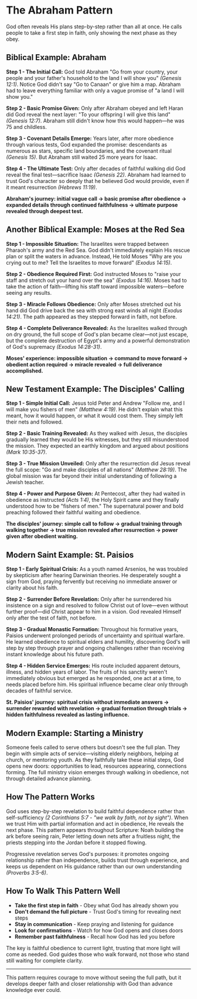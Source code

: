 # The Abraham Pattern

God often reveals His plans step-by-step rather than all at once. He calls people to take a first step in faith, only showing the next phase as they obey.

## Biblical Example: Abraham

**Step 1 - The Initial Call:** God told Abraham "Go from your country, your people and your father's household to the land I will show you" *(Genesis 12:1)*. Notice God didn't say "Go to Canaan" or give him a map. Abraham had to leave everything familiar with only a vague promise of "a land I will show you."

**Step 2 - Basic Promise Given:** Only after Abraham obeyed and left Haran did God reveal the next layer: "To your offspring I will give this land" *(Genesis 12:7)*. Abraham still didn't know how this would happen—he was 75 and childless.

**Step 3 - Covenant Details Emerge:** Years later, after more obedience through various tests, God expanded the promise: descendants as numerous as stars, specific land boundaries, and the covenant ritual *(Genesis 15)*. But Abraham still waited 25 more years for Isaac.

**Step 4 - The Ultimate Test:** Only after decades of faithful walking did God reveal the final test—sacrifice Isaac *(Genesis 22)*. Abraham had learned to trust God's character so deeply that he believed God would provide, even if it meant resurrection *(Hebrews 11:19)*.

**Abraham's journey: initial vague call → basic promise after obedience → expanded details through continued faithfulness → ultimate purpose revealed through deepest test.**

## Another Biblical Example: Moses at the Red Sea

**Step 1 - Impossible Situation:** The Israelites were trapped between Pharaoh's army and the Red Sea. God didn't immediately explain His rescue plan or split the waters in advance. Instead, He told Moses "Why are you crying out to me? Tell the Israelites to move forward" *(Exodus 14:15)*.

**Step 2 - Obedience Required First:** God instructed Moses to "raise your staff and stretch out your hand over the sea" *(Exodus 14:16)*. Moses had to take the action of faith—lifting his staff toward impossible waters—before seeing any results.

**Step 3 - Miracle Follows Obedience:** Only after Moses stretched out his hand did God drive back the sea with strong east winds all night *(Exodus 14:21)*. The path appeared as they stepped forward in faith, not before.

**Step 4 - Complete Deliverance Revealed:** As the Israelites walked through on dry ground, the full scope of God's plan became clear—not just escape, but the complete destruction of Egypt's army and a powerful demonstration of God's supremacy *(Exodus 14:28-31)*.

**Moses' experience: impossible situation → command to move forward → obedient action required → miracle revealed → full deliverance accomplished.**

## New Testament Example: The Disciples' Calling

**Step 1 - Simple Initial Call:** Jesus told Peter and Andrew "Follow me, and I will make you fishers of men" *(Matthew 4:19)*. He didn't explain what this meant, how it would happen, or what it would cost them. They simply left their nets and followed.

**Step 2 - Basic Training Revealed:** As they walked with Jesus, the disciples gradually learned they would be His witnesses, but they still misunderstood the mission. They expected an earthly kingdom and argued about positions *(Mark 10:35-37)*.

**Step 3 - True Mission Unveiled:** Only after the resurrection did Jesus reveal the full scope: "Go and make disciples of all nations" *(Matthew 28:19)*. The global mission was far beyond their initial understanding of following a Jewish teacher.

**Step 4 - Power and Purpose Given:** At Pentecost, after they had waited in obedience as instructed *(Acts 1:4)*, the Holy Spirit came and they finally understood how to be "fishers of men." The supernatural power and bold preaching followed their faithful waiting and obedience.

**The disciples' journey: simple call to follow → gradual training through walking together → true mission revealed after resurrection → power given after obedient waiting.**

## Modern Saint Example: St. Paisios

**Step 1 - Early Spiritual Crisis:** As a youth named Arsenios, he was troubled by skepticism after hearing Darwinian theories. He desperately sought a sign from God, praying fervently but receiving no immediate answer or clarity about his faith.

**Step 2 - Surrender Before Revelation:** Only after he surrendered his insistence on a sign and resolved to follow Christ out of love—even without further proof—did Christ appear to him in a vision. God revealed Himself only after the test of faith, not before.

**Step 3 - Gradual Monastic Formation:** Throughout his formative years, Paisios underwent prolonged periods of uncertainty and spiritual warfare. He learned obedience to spiritual elders and humility, discovering God's will step by step through prayer and ongoing challenges rather than receiving instant knowledge about his future path.

**Step 4 - Hidden Service Emerges:** His route included apparent detours, illness, and hidden years of labor. The fruits of his sanctity weren't immediately obvious but emerged as he responded, one act at a time, to needs placed before him. His spiritual influence became clear only through decades of faithful service.

**St. Paisios' journey: spiritual crisis without immediate answers → surrender rewarded with revelation → gradual formation through trials → hidden faithfulness revealed as lasting influence.**

## Modern Example: Starting a Ministry

Someone feels called to serve others but doesn't see the full plan. They begin with simple acts of service—visiting elderly neighbors, helping at church, or mentoring youth. As they faithfully take these initial steps, God opens new doors: opportunities to lead, resources appearing, connections forming. The full ministry vision emerges through walking in obedience, not through detailed advance planning.

## How The Pattern Works

God uses step-by-step revelation to build faithful dependence rather than self-sufficiency *(2 Corinthians 5:7 - "we walk by faith, not by sight")*. When we trust Him with partial information and act in obedience, He reveals the next phase. This pattern appears throughout Scripture: Noah building the ark before seeing rain, Peter letting down nets after a fruitless night, the priests stepping into the Jordan before it stopped flowing.

Progressive revelation serves God's purposes: it promotes ongoing relationship rather than independence, builds trust through experience, and keeps us dependent on His guidance rather than our own understanding *(Proverbs 3:5-6)*.

## How To Walk This Pattern Well

- **Take the first step in faith** - Obey what God has already shown you
- **Don't demand the full picture** - Trust God's timing for revealing next steps  
- **Stay in communication** - Keep praying and listening for guidance
- **Look for confirmations** - Watch for how God opens and closes doors
- **Remember past faithfulness** - Recall how God has led you before

The key is faithful obedience to current light, trusting that more light will come as needed. God guides those who walk forward, not those who stand still waiting for complete clarity.

---

This pattern requires courage to move without seeing the full path, but it develops deeper faith and closer relationship with God than advance knowledge ever could.
